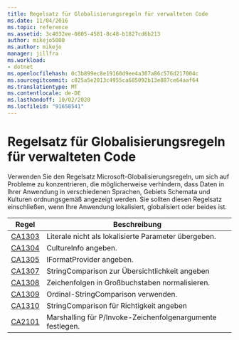 ```yaml
---
title: Regelsatz für Globalisierungsregeln für verwalteten Code
ms.date: 11/04/2016
ms.topic: reference
ms.assetid: 3c4032ee-0805-4581-8c48-b1827cd6b213
author: mikejo5000
ms.author: mikejo
manager: jillfra
ms.workload:
- dotnet
ms.openlocfilehash: 0c3b899ec8e19160d9ee4a307a86c576d217004c
ms.sourcegitcommit: c025a5e2013c4955ca685092b13e887ce64aaf64
ms.translationtype: MT
ms.contentlocale: de-DE
ms.lasthandoff: 10/02/2020
ms.locfileid: "91658541"
---
```

# <a name="globalization-rules-rule-set-for-managed-code"></a>Regelsatz für Globalisierungsregeln für verwalteten Code

Verwenden Sie den Regelsatz Microsoft-Globalisierungsregeln, um sich auf Probleme zu konzentrieren, die möglicherweise verhindern, dass Daten in Ihrer Anwendung in verschiedenen Sprachen, Gebiets Schemata und Kulturen ordnungsgemäß angezeigt werden. Sie sollten diesen Regelsatz einschließen, wenn Ihre Anwendung lokalisiert, globalisiert oder beides ist.

|Regel|Beschreibung|
|----------|-----------------|
|[CA1303](/dotnet/fundamentals/code-analysis/quality-rules/ca1303)|Literale nicht als lokalisierte Parameter übergeben.|
|[CA1304](/dotnet/fundamentals/code-analysis/quality-rules/ca1304)|CultureInfo angeben.|
|[CA1305](/dotnet/fundamentals/code-analysis/quality-rules/ca1305)|IFormatProvider angeben.|
|[CA1307](/dotnet/fundamentals/code-analysis/quality-rules/ca1307)|StringComparison zur Übersichtlichkeit angeben|
|[CA1308](/dotnet/fundamentals/code-analysis/quality-rules/ca1308)|Zeichenfolgen in Großbuchstaben normalisieren.|
|[CA1309](/dotnet/fundamentals/code-analysis/quality-rules/ca1309)|Ordinal-StringComparison verwenden.|
|[CA1310](/dotnet/fundamentals/code-analysis/quality-rules/ca1310)|StringComparison für Richtigkeit angeben|
|[CA2101](/dotnet/fundamentals/code-analysis/quality-rules/ca2101)|Marshalling für P/Invoke-Zeichenfolgenargumente festlegen.|

